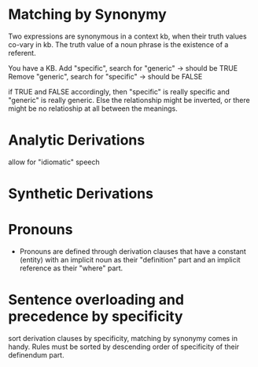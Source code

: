 # Matching by Synonymy

Two expressions are synonymous in a context kb, when their truth values co-vary in kb.  The truth value of a noun phrase is the existence of a referent.

You have a KB.
Add "specific", search for "generic" -> should be TRUE
Remove "generic", search for "specific" -> should be FALSE

if TRUE and FALSE accordingly, then "specific" is really specific and "generic" is really generic. Else the relationship might be inverted, or there might be no relatioship at all between the meanings.

# Analytic Derivations

allow for "idiomatic" speech

# Synthetic Derivations

# Pronouns

- Pronouns are defined through derivation clauses that have a constant (entity) with an implicit noun as their "definition" part and an implicit reference as their "where" part.

# Sentence overloading and precedence by specificity

sort derivation clauses by specificity, matching by synonymy comes in handy. Rules must be sorted by descending order of specificity of their definendum part.

